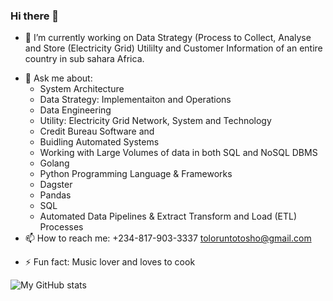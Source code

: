 ### Hi there 👋


<!-- Here are some ideas to get you started:-->

- 🔭 I’m currently working on Data Strategy (Process to Collect, Analyse and Store (Electricity Grid)  Utililty and Customer Information of an entire country in sub sahara Africa.
<!-- - 🌱 I’m currently learning ...
- 👯 I’m looking to collaborate on ...
- 🤔 I’m looking for help with ... -->
- 💬 Ask me about:
  -  System Architecture
  -  Data Strategy: Implementaiton and Operations
  -  Data Engineering
  -  Utility: Electricity Grid Network, System and Technology
  -  Credit Bureau Software and 
  -  Buidling Automated Systems
  -  Working with Large Volumes of data in both SQL and NoSQL DBMS
  -  Golang
  -  Python Programming Language & Frameworks
  -  Dagster
  -  Pandas
  -  SQL
  -  Automated Data Pipelines & Extract Transform and Load (ETL) Processes
- 📫 How to reach me: +234-817-903-3337 toloruntotosho@gmail.com 
<!-- - 😄 Pronouns: He/Him -->
- ⚡ Fun fact: Music lover and loves to cook

![My GitHub stats](https://github-readme-stats.vercel.app/api?username=seun-otosho&theme=dark&show_icons=true)
